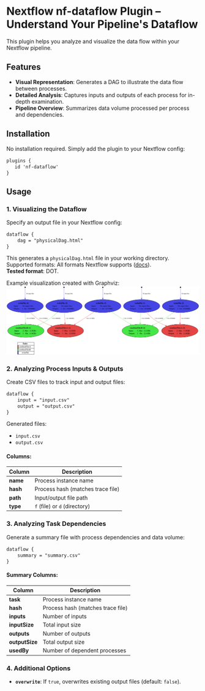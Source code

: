 # Nextflow nf-dataflow Plugin – Understand Your Pipeline's Dataflow

This plugin helps you analyze and visualize the data flow within your Nextflow pipeline.

## Features
- **Visual Representation**: Generates a DAG to illustrate the data flow between processes.
- **Detailed Analysis**: Captures inputs and outputs of each process for in-depth examination.
- **Pipeline Overview**: Summarizes data volume processed per process and dependencies.

## Installation
No installation required. Simply add the plugin to your Nextflow config:

```nextflow
plugins {
   id 'nf-dataflow'
}
```

## Usage

### 1. Visualizing the Dataflow
Specify an output file in your Nextflow config:

```nextflow
dataflow {
    dag = "physicalDag.html"
}
```

This generates a `physicalDag.html` file in your working directory.  
Supported formats: All formats Nextflow supports ([docs](https://www.nextflow.io/docs/latest/reports.html#workflow-diagram)).  
**Tested format**: DOT.

Example visualization created with Graphviz:  
![Dataflow](ExampleDag.svg)

### 2. Analyzing Process Inputs & Outputs
Create CSV files to track input and output files:

```nextflow
dataflow {
    input = "input.csv"
    output = "output.csv"
}
```

Generated files:
- `input.csv`
- `output.csv`

#### Columns:
| Column    | Description                       |
|-----------|-----------------------------------|
| **name**  | Process instance name             |
| **hash**  | Process hash (matches trace file) |
| **path**  | Input/output file path            |
| **type**  | `f` (file) or `d` (directory)     |

### 3. Analyzing Task Dependencies
Generate a summary file with process dependencies and data volume:

```nextflow
dataflow {
    summary = "summary.csv"
}
```

#### Summary Columns:
| Column         | Description                       |
|----------------|-----------------------------------|
| **task**       | Process instance name             |
| **hash**       | Process hash (matches trace file) |
| **inputs**     | Number of inputs                  |
| **inputSize**  | Total input size                  |
| **outputs**    | Number of outputs                 |
| **outputSize** | Total output size                 |
| **usedBy**     | Number of dependent processes     |

### 4. Additional Options
- **`overwrite`**: If `true`, overwrites existing output files (default: `false`).
